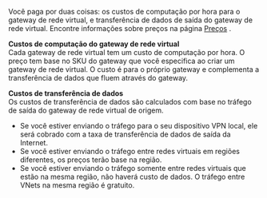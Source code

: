 Você paga por duas coisas: os custos de computação por hora para o gateway de rede virtual, e transferência de dados de saída do gateway de rede virtual. Encontre informações sobre preços na página [Preços](https://azure.microsoft.com/pricing/details/vpn-gateway) .

**Custos de computação do gateway de rede virtual**<br> Cada gateway de rede virtual tem um custo de computação por hora. O preço tem base no SKU do gateway que você especifica ao criar um gateway de rede virtual. O custo é para o próprio gateway e complementa a transferência de dados que fluem através do gateway.

**Custos de transferência de dados**<br>Os custos de transferência de dados são calculados com base no tráfego de saída do gateway de rede virtual de origem.

* Se você estiver enviando o tráfego para o seu dispositivo VPN local, ele será cobrado com a taxa de transferência de dados de saída da Internet.
* Se você estiver enviando o tráfego entre redes virtuais em regiões diferentes, os preços terão base na região.
* Se você estiver enviando o tráfego somente entre redes virtuais que estão na mesma região, não haverá custo de dados. O tráfego entre VNets na mesma região é gratuito.



<!--HONumber=Jan17_HO1-->


